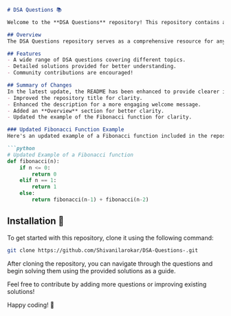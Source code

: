 ```markdown
# DSA Questions 📚

Welcome to the **DSA Questions** repository! This repository contains a collection of Data Structures and Algorithms (DSA) questions aimed at helping developers enhance their problem-solving skills.

## Overview
The DSA Questions repository serves as a comprehensive resource for anyone looking to improve their understanding of data structures and algorithms. This repository includes various coding questions along with solutions to help you practice and learn effectively.

## Features
- A wide range of DSA questions covering different topics.
- Detailed solutions provided for better understanding.
- Community contributions are encouraged!

## Summary of Changes
In the latest update, the README has been enhanced to provide clearer information and better organization:
- Improved the repository title for clarity.
- Enhanced the description for a more engaging welcome message.
- Added an **Overview** section for better clarity.
- Updated the example of the Fibonacci function for clarity.

### Updated Fibonacci Function Example
Here's an updated example of a Fibonacci function included in the repository:

```python
# Updated Example of a Fibonacci function
def fibonacci(n):
    if n <= 0:
        return 0
    elif n == 1:
        return 1
    else:
        return fibonacci(n-1) + fibonacci(n-2)
```

## Installation 🚀
To get started with this repository, clone it using the following command:

```bash
git clone https://github.com/Shivanilarokar/DSA-Questions-.git
```

After cloning the repository, you can navigate through the questions and begin solving them using the provided solutions as a guide.

Feel free to contribute by adding more questions or improving existing solutions!

Happy coding! 🎉
```
